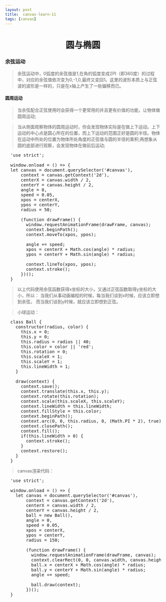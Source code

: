 ```yaml
---
layout: post
title:	canvas-learn-11
tags: [canvas]
---
```


<h1 style="text-align:center;">圆与椭圆</h1>

### 余弦运动

> 余弦运动中，0弧度的余弦值是1,在角的弧度变成2PI（即360度）的过程中，对应的余弦值依次变为0,-1,0,最终又变回1。这里的波形本质上与正弦波的波形是一样的，只是在x轴上产生了一些偏移而已。

#### 圆周运动

> 当余弦配合正弦使用时会获得一个更常用的并且更有价值的功能，让物体做圆周运动;

> 当从侧面观察物体的圆周运动时，你会发现物体实际是在做上下运动。上下运动的中心点是圆心所在的位置，而上下运动的范围正好是圆的半径。物体在运动中所处的位置为物体所处角度的正弦值与圆的半径的乘积;再想象从圆的底部进行观察，会发现物体在做前后运动;

<pre>
  'use strict';

  window.onload = () => {
  let canvas = document.querySelector('#canvas'),
      context = canvas.getContext('2d'),
      centerX = canvas.width / 2,
      centerY = canvas.height / 2,
      angle = 0,
      speed = 0.05,
      xpos = centerX,
      ypos = centerY,
      radius = 50;

      (function drawFrame() {
        window.requestAnimationFrame(drawFrame, canvas);
        context.beginPath();
        context.moveTo(xpos, ypos);

        angle += speed;
        xpos = centerX + Math.cos(angle) * radius;
        ypos = centerY + Math.sin(angle) * radius;

        context.lineTo(xpos, ypos);
        context.stroke();
      })();
  }
</pre>

> 以上代码使用余弦函数获得x坐标的大小，又通过正弦函数取得y坐标的大小，所以： 当我们从事动画编程的时候，每当我们谈到x时候，应该立即想到余弦， 而当我们谈到y时候，就应该立即想到正弦。

> 小球运动：

<pre>
  class Ball {
    constructor(radius, color) {
      this.x = 0;
      this.y = 0;
      this.radius = radius || 40;
      this.color = color || 'red';
      this.rotation = 0;
      this.scaleX = 1;
      this.scaleY = 1;
      this.lineWidth = 1;
    }

    draw(context) {
      context.save();
      context.translate(this.x, this.y);
      context.rotate(this.rotation);
      context.scale(this.scaleX, this.scaleY);
      context.lineWidth = this.lineWidth;
      context.fillStyle = this.color;
      context.beginPath();
      context.arc(0, 0, this.radius, 0, (Math.PI * 2), true);
      context.closePath();
      context.fill();
      if(this.lineWidth > 0) {
        context.stroke();
      }
      context.restore();
    }
  }
</pre>

> canvas渲染代码：

<pre>
  'use strict';

  window.onload = () => {
    let canvas = document.querySelector('#canvas'),
        context = canvas.getContext('2d'),
        centerX = canvas.width / 2,
        centerY = canvas.height / 2,
        ball = new Ball(),
        angle = 0,
        speed = 0.05,
        xpos = centerX,
        ypos = centerY,
        radius = 150;

        (function drawFrame() {
          window.requestAnimationFrame(drawFrame, canvas);
          context.clearRect(0, 0, canvas.width, canvas.height);
          ball.x = centerX + Math.cos(angle) * radius;
          ball.y = centerY + Math.sin(angle) * radius;
          angle += speed;

          ball.draw(context);
        })();
  }
</pre>
